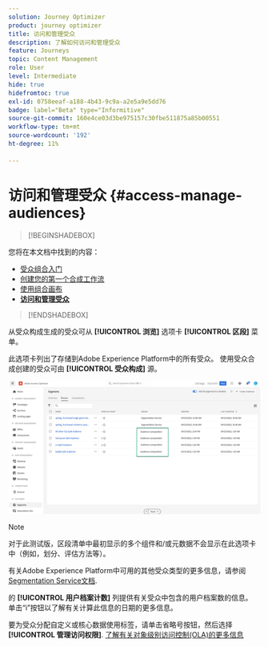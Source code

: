 ```yaml
---
solution: Journey Optimizer
product: journey optimizer
title: 访问和管理受众
description: 了解如何访问和管理受众
feature: Journeys
topic: Content Management
role: User
level: Intermediate
hide: true
hidefromtoc: true
exl-id: 0758eeaf-a188-4b43-9c9a-a2e5a9e5dd76
badge: label="Beta" type="Informitive"
source-git-commit: 160e4ce03d3be975157c30fbe511875a85b00551
workflow-type: tm+mt
source-wordcount: '192'
ht-degree: 11%

---
```


# 访问和管理受众 {#access-manage-audiences}

>[!BEGINSHADEBOX]

您将在本文档中找到的内容：

* [受众组合入门](get-started-audience-orchestration.md)
* [创建您的第一个合成工作流](create-compositions.md)
* [使用组合画布](composition-canvas.md)
* **[访问和管理受众](access-audiences.md)**

>[!ENDSHADEBOX]

从受众构成生成的受众可从 **[!UICONTROL 浏览]** 选项卡 **[!UICONTROL 区段]** 菜单。

此选项卡列出了存储到Adobe Experience Platform中的所有受众。 使用受众合成创建的受众可由 **[!UICONTROL 受众构成]** 源。

![](assets/audiences-list.png)

>[!NOTE]
>
>对于此测试版，区段清单中最初显示的多个组件和/或元数据不会显示在此选项卡中（例如，划分、评估方法等）。
>
>有关Adobe Experience Platform中可用的其他受众类型的更多信息，请参阅 [Segmentation Service文档](https://experienceleague.adobe.com/docs/experience-platform/segmentation/ui/overview.html).

的 **[!UICONTROL 用户档案计数]** 列提供有关受众中包含的用户档案数的信息。 单击“i”按钮以了解有关计算此信息的日期的更多信息。

要为受众分配自定义或核心数据使用标签，请单击省略号按钮，然后选择 **[!UICONTROL 管理访问权限]**. [了解有关对象级别访问控制(OLA)的更多信息](../administration/object-based-access.md)

<!--
-edit an audience?
-->
